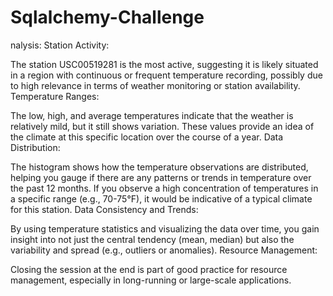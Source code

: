# Sqlalchemy-Challenge

nalysis:
Station Activity:

The station USC00519281 is the most active, suggesting it is likely situated in a region with continuous or frequent temperature recording, possibly due to high relevance in terms of weather monitoring or station availability.
Temperature Ranges:

The low, high, and average temperatures indicate that the weather is relatively mild, but it still shows variation. These values provide an idea of the climate at this specific location over the course of a year.
Data Distribution:

The histogram shows how the temperature observations are distributed, helping you gauge if there are any patterns or trends in temperature over the past 12 months. If you observe a high concentration of temperatures in a specific range (e.g., 70-75°F), it would be indicative of a typical climate for this station.
Data Consistency and Trends:

By using temperature statistics and visualizing the data over time, you gain insight into not just the central tendency (mean, median) but also the variability and spread (e.g., outliers or anomalies).
Resource Management:

Closing the session at the end is part of good practice for resource management, especially in long-running or large-scale applications.
